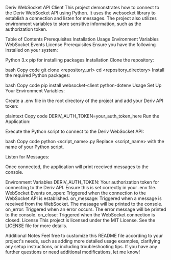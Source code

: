 Deriv WebSocket API Client
This project demonstrates how to connect to the Deriv WebSocket API using Python. It uses the websocket library to establish a connection and listen for messages. The project also utilizes environment variables to store sensitive information, such as the authorization token.

Table of Contents
Prerequisites
Installation
Usage
Environment Variables
WebSocket Events
License
Prerequisites
Ensure you have the following installed on your system:

Python 3.x
pip for installing packages
Installation
Clone the repository:

bash
Copy code
git clone <repository_url>
cd <repository_directory>
Install the required Python packages:

bash
Copy code
pip install websocket-client python-dotenv
Usage
Set Up Your Environment Variables:

Create a .env file in the root directory of the project and add your Deriv API token:

plaintext
Copy code
DERIV_AUTH_TOKEN=your_auth_token_here
Run the Application:

Execute the Python script to connect to the Deriv WebSocket API:

bash
Copy code
python <script_name>.py
Replace <script_name> with the name of your Python script.

Listen for Messages:

Once connected, the application will print received messages to the console.

Environment Variables
DERIV_AUTH_TOKEN: Your authorization token for connecting to the Deriv API. Ensure this is set correctly in your .env file.
WebSocket Events
on_open: Triggered when the connection to the WebSocket API is established.
on_message: Triggered when a message is received from the WebSocket. The message will be printed to the console.
on_error: Triggered when an error occurs. The error message will be printed to the console.
on_close: Triggered when the WebSocket connection is closed.
License
This project is licensed under the MIT License. See the LICENSE file for more details.

Additional Notes
Feel free to customize this README file according to your project's needs, such as adding more detailed usage examples, clarifying any setup instructions, or including troubleshooting tips. If you have any further questions or need additional modifications, let me know!